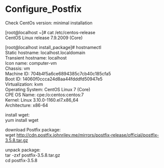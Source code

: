 # Configure_Postfix


Check CentOs version:  minimal installation  

[root@localhost ~]# cat /etc/centos-release <br />
CentOS Linux release 7.9.2009 (Core)

[root@localhost install_package]# hostnamectl <br />
   Static hostname: localhost.localdomain <br />
Transient hostname: localhost <br />
         Icon name: computer-vm <br />
           Chassis: vm <br />
        Machine ID: 704b4f5a6ce6894385c7cb40c185cfa5 <br />
           Boot ID: 14060f0ccca24d8aa44fdddfd50947e5 <br />
    Virtualization: kvm <br />
  Operating System: CentOS Linux 7 (Core) <br />
       CPE OS Name: cpe:/o:centos:centos:7 <br />
            Kernel: Linux 3.10.0-1160.el7.x86_64 <br />
      Architecture: x86-64 <br />
  
  install wget:  <br />
  yum install wget
  
  download Postfix package:  <br />
  wget http://cdn.postfix.johnriley.me/mirrors/postfix-release/official/postfix-3.5.8.tar.gz <br />
  
  unpack package: <br />
  tar -zxf postfix-3.5.8.tar.gz <br />
  cd postfix-3.5.8 <br />
  
  
  
  
 
